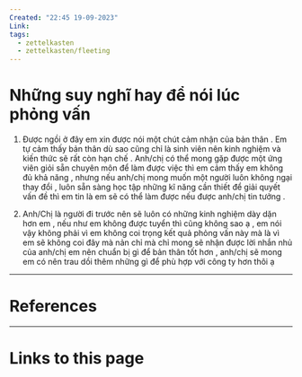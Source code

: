 ```yaml
---
Created: "22:45 19-09-2023"
Link: 
tags:
  - zettelkasten
  - zettelkasten/fleeting
---
```


# Những suy nghĩ hay để nói lúc phỏng vấn

1.  Được ngồi ở đây em xin được nói một chút cảm nhận của bản thân . Em tự cảm thấy bản thân dù sao cũng chỉ là sinh viên nên kinh nghiệm và kiến thức sẽ rất còn hạn chế . Anh/chị có thể mong gặp được một ứng viên giỏi sẵn chuyên môn để làm được việc thì em cảm thấy em không đủ khả năng , nhưng nếu anh/chị mong muốn một người luôn không ngại thay đổi , luôn sẵn sàng học tập những kĩ năng cần thiết để giải quyết vấn đề thì em tin là em sẽ có thể làm được nếu được anh/chị tin tưởng . 

2.  Anh/Chị là người đi trước nên sẽ luôn có những kinh nghiệm dày dặn hơn em , nếu như em không được tuyển thì cũng không sao ạ , em nói vậy không phải vì em không coi trọng kết quả phỏng vấn này mà là vì em sẽ không coi đây mà nản chỉ mà chỉ mong sẽ nhận được lời nhắn nhủ của anh/chị em nên chuẩn bị gì để bản thân tốt hơn , anh/chị sẽ mong em có nên trau dồi thêm những gì để phù hợp với công ty hơn thôi ạ




--- 
# References



--- 
# Links to this page


